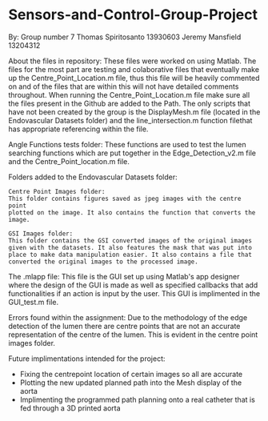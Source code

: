 # Sensors-and-Control-Group-Project
By:
Group number 7
Thomas Spiritosanto 13930603
Jeremy Mansfield 13204312

About the files in repository:
These files were worked on using Matlab. The files for the most part are 
testing and colaborative files that eventually make up the 
Centre_Point_Location.m file, thus this file will be heavily commented on
and of the files that are within this will not have detailed comments 
throughout.
When running the Centre_Point_Location.m file make sure all the files
present in the Github are added to the Path.
The only scripts that have not been created by the group is the 
DisplayMesh.m file (located in the Endovascular Datasets folder) and the 
line_intersection.m function filethat has appropriate referencing within 
the file.


Angle Functions tests folder:
These functions are used to test the lumen searching functions which are
put together in the Edge_Detection_v2.m file and the Centre_Point_location.m
file.

Folders added to the Endovascular Datasets folder:

    Centre Point Images folder:
    This folder contains figures saved as jpeg images with the centre point
    plotted on the image. It also contains the function that converts the 
    image.

    GSI Images folder:
    This folder contains the GSI converted images of the original images 
    given with the datasets. It also features the mask that was put into 
    place to make data manipulation easier. It also contains a file that 
    converted the original images to the processed image.
    
The .mlapp file:
This file is the GUI set up using Matlab's app designer where the design
of the GUI is made as well as specified callbacks that add functionalities
if an action is input by the user. This GUI is implimented in the
GUI_test.m file.

Errors found within the assignment:
Due to the methodology of the edge detection of the lumen there are 
centre points that are not an accurate representation of the centre of the
lumen. This is evident in the centre point images folder.

Future implimentations intended for the project:
- Fixing the centrepoint location of certain images so all are accurate
- Plotting the new updated planned path into the Mesh display of the aorta
- Implimenting the programmed path planning onto a real catheter that is 
  fed through a 3D printed aorta



